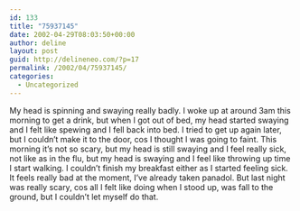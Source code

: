 ```yaml
---
id: 133
title: "75937145"
date: 2002-04-29T08:03:50+00:00
author: deline
layout: post
guid: http://delineneo.com/?p=17
permalink: /2002/04/75937145/
categories:
  - Uncategorized
---
```

My head is spinning and swaying really badly. I woke up at around 3am this morning to get a drink, but when I got out of bed, my head started swaying and I felt like spewing and I fell back into bed. I tried to get up again later, but I couldn&#8217;t make it to the door, cos I thought I was going to faint. This morning it&#8217;s not so scary, but my head is still swaying and I feel really sick, not like as in the flu, but my head is swaying and I feel like throwing up time I start walking. I couldn&#8217;t finish my breakfast either as I started feeling sick. It feels really bad at the moment, I&#8217;ve already taken panadol. But last night was really scary, cos all I felt like doing when I stood up, was fall to the ground, but I couldn&#8217;t let myself do that.
